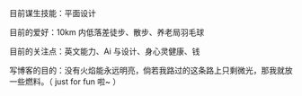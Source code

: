 目前谋生技能：平面设计

目前的爱好：10km 内低落差徒步、散步、养老局羽毛球

目前的关注点：英文能力、Ai 与设计、身心灵健康、钱

写博客的目的：没有火焰能永远明亮，倘若我路过的这条路上只剩微光，那我就放一些燃料。（ just for fun 啦~ ）